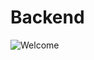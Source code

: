 # Backend

![Welcome](https://img.freepik.com/premium-vector/welcome-hand-drawn-design-element-set-old-vintage-ribbon-banner-with-word-welcome-engraving-style-black-chalkboard-background-texture_136321-1212.jpg?w=2000)
